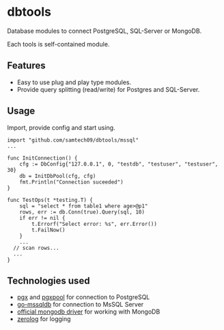 # dbtools
Database modules to connect PostgreSQL, SQL-Server or MongoDB.

Each tools is self-contained module.

## Features
- Easy to use plug and play type modules.
- Provide query splitting (read/write) for Postgres and SQL-Server.

## Usage
Import, provide config and start using.

```
import "github.com/samtech09/dbtools/mssql"
...

func InitConnection() {
	cfg := DbConfig{"127.0.0.1", 0, "testdb", "testuser", "testuser", 30}
	db = InitDbPool(cfg, cfg)
	fmt.Println("Connection suceeded")
}

func TestOps(t *testing.T) {
	sql = "select * from table1 where age>@p1"
	rows, err := db.Conn(true).Query(sql, 10)
	if err != nil {
		t.Errorf("Select error: %s", err.Error())
		t.FailNow()
	}
	...
  // scan rows...
  ...
}

```

## Technologies used
- [pgx](https://github.com/jackc/pgx) and [pgxpool](https://github.com/jackc/pgx/v4/pgxpool) for connection to PostgreSQL
- [go-mssqldb](https://github.com/denisenkom/go-mssqldb) for connection to MsSQL Server
- [official mongodb driver](https://go.mongodb.org/mongo-driver/mongo) for working with MongoDB
- [zerolog](https://github.com/rs/zerolog) for logging
